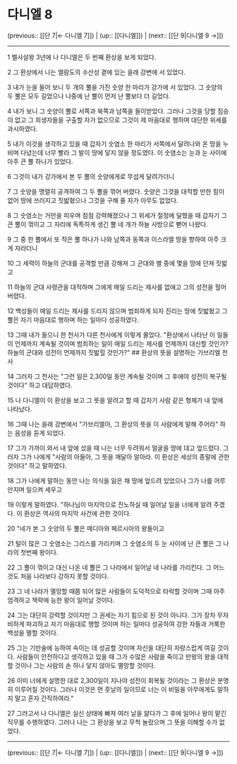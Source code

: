 # 다니엘 8

(previous:: [[단 7|← 다니엘 7]]) | (up:: [[다니엘]]) | (next:: [[단 9|다니엘 9 →]])

***




1 
벨사살왕 3년에 나 다니엘은 두 번째 환상을 보게 되었다. 



2 
그 환상에서 나는 엘람도의 수산성 곁에 있는 을래 강변에 서 있었다. 



3 
내가 눈을 들어 보니 두 개의 뿔을 가진 숫양 한 마리가 강가에 서 있었다. 그 숫양의 두 뿔은 모두 길었으나 나중에 난 뿔이 먼저 난 뿔보다 더 길었다. 



4 
내가 보니 그 숫양이 뿔로 서쪽과 북쪽과 남쪽을 들이받았다. 그러나 그것을 당할 짐승이 없고 그 희생자들을 구출할 자가 없으므로 그것이 제 마음대로 행하며 대단한 위세를 과시하였다. 



5 
내가 이것을 생각하고 있을 때 갑자기 숫염소 한 마리가 서쪽에서 달려나와 온 땅을 누비며 다녔는데 너무 빨라 그 발이 땅에 닿지 않을 정도였다. 이 숫염소는 눈과 눈 사이에 아주 큰 뿔 하나가 있었다. 



6 
그것이 내가 강가에서 본 두 뿔의 숫양에게로 무섭게 달려가더니 



7 
그 숫양을 맹렬히 공격하여 그 두 뿔을 꺾어 버렸다. 숫양은 그것을 대적할 만한 힘이 없어 땅에 쓰러지고 짓밟혔으나 그것을 구해 줄 자가 아무도 없었다. 



8 
그 숫염소는 거만을 피우며 점점 강력해졌으나 그 위세가 절정에 달했을 때 갑자기 그 큰 뿔이 꺾이고 그 자리에 독특하게 생긴 뿔 네 개가 하늘 사방으로 뻗어 나왔다. 



9 
그 중 한 뿔에서 또 작은 뿔 하나가 나와 남쪽과 동쪽과 이스라엘 땅을 향하여 아주 크게 자라더니 



10 
그 세력이 하늘의 군대를 공격할 만큼 강해져 그 군대와 별 중에 몇을 땅에 던져 짓밟고 



11 
하늘의 군대 사령관을 대적하며 그에게 매일 드리는 제사를 없애고 그의 성전을 헐어 버렸다. 



12 
백성들이 매일 드리는 제사를 드리지 않으며 범죄하게 되자 진리는 땅에 짓밟혔고 그 뿔은 자기 마음대로 행하며 하는 일마다 성공하였다. 



13 
그때 내가 들으니 한 천사가 다른 천사에게 이렇게 물었다. "환상에서 나타난 이 일들이 언제까지 계속될 것이며 범죄하는 일이 매일 드리는 제사를 언제까지 대신할 것인가? 하늘의 군대와 성전이 언제까지 짓밟힐 것인가?" ## 환상의 뜻을 설명하는 가브리엘 천사 



14 
그러자 그 천사는 "그런 일은 2,300일 동안 계속될 것이며 그 후에야 성전이 복구될 것이다" 하고 대답하였다. 



15 
나 다니엘이 이 환상을 보고 그 뜻을 알려고 할 때 갑자기 사람 같은 형체가 내 앞에 나타났다. 



16 
그때 나는 을래 강변에서 "가브리엘아, 그 환상의 뜻을 이 사람에게 말해 주어라" 하는 음성을 듣게 되었다. 



17 
그가 가까이 와서 내 앞에 섰을 때 나는 너무 두려워서 얼굴을 땅에 대고 엎드렸다. 그러자 그가 나에게 "사람의 아들아, 그 뜻을 깨달아 알아라. 이 환상은 세상의 종말에 관한 것이다" 하고 말하였다. 



18 
그가 나에게 말하는 동안 나는 의식을 잃은 채 땅에 엎드려 있었으나 그가 나를 어루만지며 일으켜 세우고 



19 
이렇게 말하였다. "하나님이 마지막으로 진노하실 때 일어날 일을 너에게 알려 주겠다. 이 환상은 역사의 마지막 사건에 관한 것이다. 



20 
"네가 본 그 숫양의 두 뿔은 메디아와 페르시아의 왕들이고 



21 
털이 많은 그 숫염소는 그리스를 가리키며 그 숫염소의 두 눈 사이에 난 큰 뿔은 그 나라의 첫번째 왕이다. 



22 
그 뿔이 꺾이고 대신 나온 네 뿔은 그 나라에서 일어날 네 나라를 가리킨다. 그 어느 것도 처음 나라보다 강하지 못할 것이다. 



23 
그 네 나라가 멸망할 때쯤 되어 많은 사람들이 도덕적으로 타락할 것이며 그때 아주 엄격하고 책략에 능한 왕이 일어날 것이다. 



24 
그는 대단히 강력할 것이지만 그 권세는 자기 힘으로 된 것이 아니다. 그가 장차 무자비하게 파괴하고 자기 마음대로 행할 것이며 하는 일마다 성공하여 강한 자들과 거룩한 백성을 멸할 것이다. 



25 
그는 기만술에 능하여 속이는 데 성공할 것이며 자신을 대단히 자랑스럽게 여길 것이다. 사람들이 안전하다고 생각하고 있을 때 그가 수많은 사람을 죽이고 만왕의 왕을 대적할 것이나 그는 사람의 손 하나 닿지 않아도 멸망할 것이다. 



26 
이미 너에게 설명한 대로 2,300일이 지나야 성전이 회복될 것이라는 그 환상은 분명히 이루어질 것이다. 그러나 이것은 먼 훗날의 일이므로 너는 이 비밀을 아무에게도 말하지 말고 혼자 간직하여라." 



27 
그러고서 나 다니엘은 실신 상태에 빠져 여러 날을 앓다가 그 후에 일어나 왕이 맡긴 직무를 수행하였다. 그러나 나는 그 환상을 보고 무척 놀랐으며 그 뜻을 이해할 수가 없었다.

***

(previous:: [[단 7|← 다니엘 7]]) | (up:: [[다니엘]]) | (next:: [[단 9|다니엘 9 →]])
